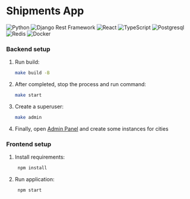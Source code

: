# Shipments App
![Python](https://img.shields.io/badge/-Python-black?style=flat-square&logo=Python)
![Django Rest Framework](https://img.shields.io/badge/DRF-red?style=flat-square&logo=Django)
![React](https://img.shields.io/badge/-React-%232c3e50?style=flat-square&logo=react)
![TypeScript](https://img.shields.io/badge/-TypeScript-007ACC?style=flat-square&logo=typescript&logoColor=white)
![Postgresql](https://img.shields.io/badge/-Postgresql-%232c3e50?style=flat-square&logo=Postgresql)
![Redis](https://img.shields.io/badge/-Redis-FCA121?style=flat-square&logo=Redis)
![Docker](https://img.shields.io/badge/-Docker-46a2f1?style=flat-square&logo=docker&logoColor=white)

### Backend setup

1. Run build:

    ```sh
   make build -B
    ```
  
2. After completed, stop the process and run command:

    ```sh
    make start
    ```

3. Create a superuser:

    ```sh
    make admin
    ```

4. Finally, open [Admin Panel](http://0.0.0.0:8000) and create some instances for cities

### Frontend setup
1. Install requirements:

    ```sh
     npm install
    ```
   
2. Run application:

    ```sh
     npm start
    ```